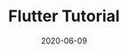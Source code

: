 ---
path: "https://rohye.com"
cover: "./bg.jpg"
date: "2020-06-09"
title: "Flutter Tutorial"
published: true
tags: ['mobile', 'flutter']
---